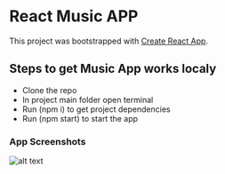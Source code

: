 # React Music APP

This project was bootstrapped with [Create React App](https://github.com/facebook/create-react-app).

## Steps to get Music App works localy

- Clone the repo
- In project main folder open terminal
- Run (npm i) to get project dependencies
- Run (npm start) to start the app

### App Screenshots


![alt text](puplic/Screenshot(2).png)




